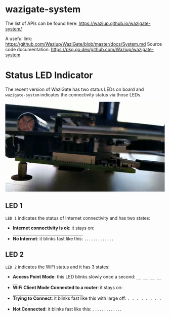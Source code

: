 # wazigate-system

The list of APIs can be found here: https://waziup.github.io/wazigate-system/

A useful link: https://github.com/Waziup/WaziGate/blob/master/docs/System.md
Source code documentation: https://pkg.go.dev/github.com/Waziup/wazigate-system

# Status LED Indicator

The recent version of WaziGate has two status LEDs on board and `wazigate-system` indicates the connectivity status via those LEDs.

![LED indicators](assets/LEDs.gif "LED indicators")

## LED 1

`LED 1` indicates the status of Internet connectivity and has two states:

- **Internet connectivity is ok**: it stays on: `_______________________________`
- **No Internet**: it blinks fast like this: `.............`

## LED 2

`LED 2` indicates the WiFi status and it has 3 states:

- **Access Point Mode**: this LED blinks slowly once a second: `__ __ __ __ __`
- **WiFi Client Mode Connected to a router**: it stays on: `_______________________________`
- **Trying to Connect**: it blinks fast like this with large off: `. . . . . . . . . . . . .`
- **Not Connected**: it blinks fast like this: `.............`
